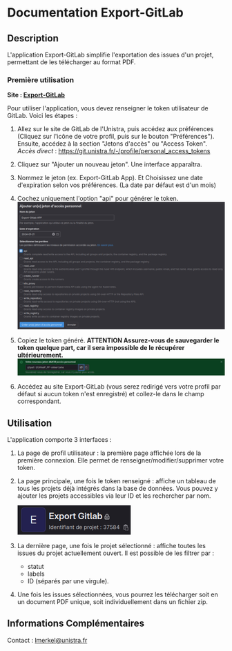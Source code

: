 # Documentation Export-GitLab

## Description

L'application Export-GitLab simplifie l'exportation des issues d'un projet, permettant de les télécharger au format PDF.

### Première utilisation

__Site : [Export-GitLab](http://export-gitlab-test.app.unistra.fr/)__

Pour utiliser l'application, vous devez renseigner le token utilisateur de GitLab. Voici les étapes :

1. Allez sur le site de GitLab de l'Unistra, puis accédez aux préférences (Cliquez sur l'icône de votre profil, puis sur le bouton "Préférences"). Ensuite, accédez à la section "Jetons d'accès" ou "Access Token".
    *Accès direct* : https://git.unistra.fr/-/profile/personal_access_tokens

2. Cliquez sur "Ajouter un nouveau jeton". Une interface apparaîtra.

3. Nommez le jeton (ex. Export-GitLab App). Et Choisissez une date d'expiration selon vos préférences. (La date par défaut est d'un mois)

4. Cochez uniquement l'option "api" pour générer le token.
   ![Création du token](docs/img/image_token_creation.png)

5. Copiez le token généré.
   __ATTENTION Assurez-vous de sauvegarder le token quelque part, car il sera impossible de le récupérer ultérieurement.__
   ![Token généré avec succès](docs/img/image_token_success.png)

6. Accédez au site Export-GitLab (vous serez redirigé vers votre profil par défaut si aucun token n'est enregistré) et collez-le dans le champ correspondant.

## Utilisation

L'application comporte 3 interfaces :

1. La page de profil utilisateur : la première page affichée lors de la première connexion. Elle permet de renseigner/modifier/supprimer votre token.

2. La page principale, une fois le token renseigné : affiche un tableau de tous les projets déjà intégrés dans la base de données. Vous pouvez y ajouter les projets accessibles via leur ID et les rechercher par nom.
   
   ![ID du projet](docs/img/image_ID_projet.png)

3. La dernière page, une fois le projet sélectionné : affiche toutes les issues du projet actuellement ouvert. Il est possible de les filtrer par :
    *   statut
    *   labels
    * ID (séparés par une virgule). 

4. Une fois les issues sélectionnées, vous pourrez les télécharger soit en un document PDF unique, soit individuellement dans un fichier zip.

## Informations Complémentaires

Contact : lmerkel@unistra.fr
